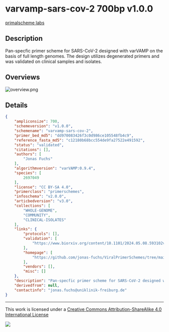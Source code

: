 # varvamp-sars-cov-2 700bp v1.0.0

[primalscheme labs](https://labs.primalscheme.com/detail/varvamp-sars-cov-2/700/v1.0.0)

## Description

Pan-specfic primer scheme for SARS-CoV-2 designed with varVAMP on the basis of full length genomes. The design utilizes degenerated primers and was validated on clinical samples and isolates.

## Overviews

![overview.png](work/overview.png)

## Details

```json
{
    "ampliconsize": 700,
    "schemeversion": "v1.0.0",
    "schemename": "varvamp-sars-cov-2",
    "primer_bed_md5": "dd970083426f3c0d986ce105548fb4c9",
    "reference_fasta_md5": "c12180b68bcc554de9fa27522e491592",
    "status": "validated",
    "citations": [],
    "authors": [
        "Jonas Fuchs"
    ],
    "algorithmversion": "varVAMP:0.9.4",
    "species": [
        2697049
    ],
    "license": "CC BY-SA 4.0",
    "primerclass": "primerschemes",
    "infoschema": "v2.0.0",
    "articbedversion": "v3.0",
    "collections": [
        "WHOLE-GENOME",
        "COMMUNITY",
        "CLINICAL-ISOLATES"
    ],
    "links": {
        "protocols": [],
        "validation": [
            "https://www.biorxiv.org/content/10.1101/2024.05.08.593102v1.full"
        ],
        "homepage": [
            "https://github.com/jonas-fuchs/ViralPrimerSchemes/tree/main/varvamp_tiled/SARS-CoV-2_2"
        ],
        "vendors": [],
        "misc": []
    },
    "description": "Pan-specfic primer scheme for SARS-CoV-2 designed with varVAMP on the basis of full length genomes. The design utilizes degenerated primers and was validated on clinical samples and isolates.",
    "derivedfrom": null,
    "contactinfo": "jonas.fuchs@uniklinik-freiburg.de"
}
```



------------------------------------------------------------------------

This work is licensed under a [Creative Commons Attribution-ShareAlike 4.0 International License](http://creativecommons.org/licenses/by-sa/4.0/) 

![](https://i.creativecommons.org/l/by-sa/4.0/88x31.png)